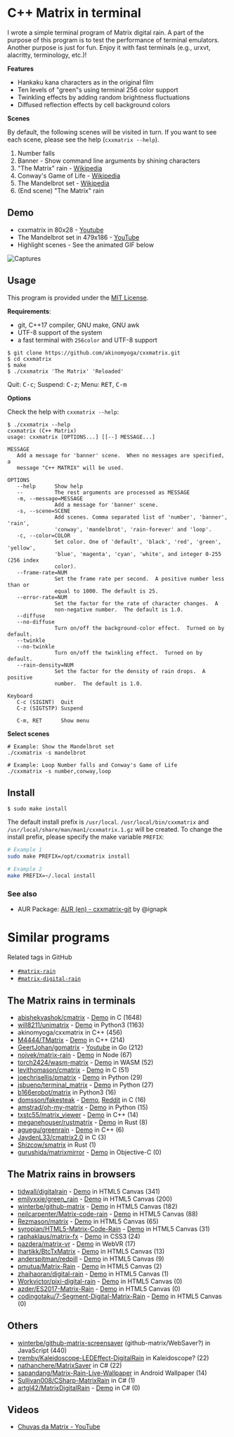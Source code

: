# C++ Matrix in terminal

I wrote a simple terminal program of Matrix digital rain.
A part of the purpose of this program is to test the performance of terminal emulators.
Another purpose is just for fun.
Enjoy it with fast terminals (e.g., urxvt, alacritty, terminology, etc.)!

**Features**

- Hankaku kana characters as in the original film
- Ten levels of "green"s using terminal 256 color support
- Twinkling effects by adding random brightness fluctuations
- Diffused reflection effects by cell background colors

**Scenes**

By default, the following scenes will be visited in turn.
If you want to see each scene, please see the help (`cxxmatrix --help`).

1. Number falls
2. Banner - Show command line arguments by shining characters
3. "The Matrix" rain - [Wikipedia](https://en.wikipedia.org/wiki/Matrix_digital_rain)
4. Conway's Game of Life - [Wikipedia](https://en.wikipedia.org/wiki/Conway%27s_Game_of_Life)
5. The Mandelbrot set - [Wikipedia](https://en.wikipedia.org/wiki/Mandelbrot_set)
6. (End scene) "The Matrix" rain

## Demo

- cxxmatrix in 80x28 - [Youtube](https://www.youtube.com/watch?v=DeKuT8txldc)
- The Mandelbrot set in 479x186 - [YouTube](https://www.youtube.com/watch?v=RtMy4ltebKw)
- Highlight scenes - See the animated GIF below

![Captures](https://raw.githubusercontent.com/wiki/akinomyoga/cxxmatrix/images/cxxmatrix-version01sA.gif)

## Usage

This program is provided under the [MIT License](LICENSE.md).

**Requirements**:

- git, C++17 compiler, GNU make, GNU awk
- UTF-8 support of the system
- a fast terminal with `256color` and UTF-8 support

```console
$ git clone https://github.com/akinomyoga/cxxmatrix.git
$ cd cxxmatrix
$ make
$ ./cxxmatrix 'The Matrix' 'Reloaded'
```

Quit: <kbd>C-c</kbd>; Suspend: <kbd>C-z</kbd>; Menu: <kbd>RET</kbd>, <kbd>C-m</kbd>

**Options**

Check the help with `cxxmatrix --help`:

```console
$ ./cxxmatrix --help
cxxmatrix (C++ Matrix)
usage: cxxmatrix [OPTIONS...] [[--] MESSAGE...]

MESSAGE
   Add a message for 'banner' scene.  When no messages are specified, a
   message "C++ MATRIX" will be used.

OPTIONS
   --help      Show help
   --          The rest arguments are processed as MESSAGE
   -m, --message=MESSAGE
               Add a message for 'banner' scene.
   -s, --scene=SCENE
               Add scenes. Comma separated list of 'number', 'banner', 'rain',
               'conway', 'mandelbrot', 'rain-forever' and 'loop'.
   -c, --color=COLOR
               Set color. One of 'default', 'black', 'red', 'green', 'yellow',
               'blue', 'magenta', 'cyan', 'white', and integer 0-255 (256 index
               color).
   --frame-rate=NUM
               Set the frame rate per second.  A positive number less than or
               equal to 1000. The default is 25.
   --error-rate=NUM
               Set the factor for the rate of character changes.  A
               non-negative number.  The default is 1.0.
   --diffuse
   --no-diffuse
               Turn on/off the background-color effect.  Turned on by default.
   --twinkle
   --no-twinkle
               Turn on/off the twinkling effect.  Turned on by default.
   --rain-density=NUM
               Set the factor for the density of rain drops.  A positive
               number.  The default is 1.0.

Keyboard
   C-c (SIGINT)  Quit
   C-z (SIGTSTP) Suspend
   
   C-m, RET      Show menu
```

**Select scenes**

```console
# Example: Show the Mandelbrot set
./cxxmatrix -s mandelbrot

# Example: Loop Number falls and Conway's Game of Life
./cxxmatrix -s number,conway,loop
```

## Install


```console
$ sudo make install
```

The default install prefix is `/usr/local`. `/usr/local/bin/cxxmatrix` and `/usr/local/share/man/man1/cxxmatrix.1.gz` will be created.
To change the install prefix, please specify the make variable `PREFIX`:

```bash
# Example 1
sudo make PREFIX=/opt/cxxmatrix install

# Example 2
make PREFIX=~/.local install
```

### See also

- AUR Package: [AUR (en) - cxxmatrix-git](https://aur.archlinux.org/packages/cxxmatrix-git/) by @ignapk


# Similar programs

Related tags in GitHub

- [`#matrix-rain`](https://github.com/topics/matrix-rain)
- [`#matrix-digital-rain`](https://github.com/topics/matrix-digital-rain)

## The Matrix rains in terminals

- [abishekvashok/cmatrix](https://github.com/abishekvashok/cmatrix) - [Demo](https://github.com/abishekvashok/cmatrix#screencasts) in C (1648)
- [will8211/unimatrix](https://github.com/will8211/unimatrix) - [Demo](https://github.com/will8211/unimatrix#screenshots) in Python3 (1163)
- akinomyoga/cxxmatrix in C++ (456)
- [M4444/TMatrix](https://github.com/M4444/TMatrix) - [Demo](https://github.com/M4444/TMatrix#how-it-looks) in C++ (214)
- [GeertJohan/gomatrix](https://github.com/GeertJohan/gomatrix) - [Youtube](https://www.youtube.com/watch?v=mUXFxSmZMis) in Go (212)
- [nojvek/matrix-rain](https://github.com/nojvek/matrix-rain) - [Demo](https://github.com/nojvek/matrix-rain#screenshots) in Node (67)
- [torch2424/wasm-matrix](https://github.com/torch2424/wasm-matrix) - [Demo](https://github.com/torch2424/wasm-matrix#wasm-matrix) in WASM (52)
- [levithomason/cmatrix](https://github.com/levithomason/cmatrix) - [Demo](https://github.com/levithomason/cmatrix#cmatrix) in C (51)
- [joechrisellis/pmatrix](https://github.com/joechrisellis/pmatrix) - [Demo](https://github.com/joechrisellis/pmatrix#pmatrix-in-action) in Python (29)
- [jsbueno/terminal_matrix](https://github.com/jsbueno/terminal_matrix) - [Demo](https://github.com/jsbueno/terminal_matrix#python-script-to-simulate-the-matrix-screensaver-effect-in-a-posix-terminal) in Python (27)
- [b166erobot/matrix](https://github.com/b166erobot/matrix) in Python3 (16)
- [domsson/fakesteak](https://github.com/domsson/fakesteak) - [Demo](https://github.com/domsson/fakesteak#fakesteak), [Reddit](https://www.reddit.com/r/unixporn/comments/ju62xa/oc_fakesteak_yet_another_matrix_rain_generator/) in C (16)
- [amstrad/oh-my-matrix](https://github.com/amstrad/oh-my-matrix) - [Demo](https://github.com/amstrad/oh-my-matrix/blob/master/oh-my-matrix.gif) in Python (15)
- [txstc55/matrix_viewer](https://github.com/txstc55/matrix_viewer) - [Demo](https://github.com/txstc55/matrix_viewer#matrix-viewer) in C++ (14)
- [meganehouser/rustmatrix](https://github.com/meganehouser/rustmatrix) - [Demo](https://github.com/meganehouser/rustmatrix#rustmatrix) in Rust (8)
- [aguegu/greenrain](https://github.com/aguegu/greenrain) - [Demo](https://github.com/aguegu/greenrain#greenrain) in C++ (6)
- [JaydenL33/cmatrix2.0](https://github.com/JaydenL33/cmatrix2.0) in C (3)
- [Shizcow/smatrix](https://github.com/Shizcow/smatrix) in Rust (1)
- [gurushida/matrixmirror](https://github.com/gurushida/matrixmirror) - [Demo](https://github.com/gurushida/matrixmirror#matrixmirror) in Objective-C (0)

## The Matrix rains in browsers

- [tidwall/digitalrain](https://github.com/tidwall/digitalrain) - [Demo](https://tidwall.com/digitalrain/) in HTML5 Canvas (341)
- [emilyxxie/green_rain](https://github.com/emilyxxie/green_rain) - [Demo](http://xie-emily.com/generative_art/green_rain.html) in HTML5 Canvas (200)
- [winterbe/github-matrix](https://github.com/winterbe/github-matrix) - [Demo](https://winterbe.com/projects/github-matrix/) in HTML5 Canvas (182)
- [neilcarpenter/Matrix-code-rain](https://github.com/neilcarpenter/Matrix-code-rain) - [Demo](http://neilcarpenter.com/demos/canvas/matrix/) in HTML5 Canvas (88)
- [Rezmason/matrix](https://github.com/Rezmason/matrix) - [Demo](https://rezmason.github.io/matrix/) in HTML5 Canvas (65)
- [syropian/HTML5-Matrix-Code-Rain](https://github.com/syropian/HTML5-Matrix-Code-Rain) - [Demo](https://codepen.io/syropian/pen/bLzAi) in HTML5 Canvas (31)
- [raphaklaus/matrix-fx](https://github.com/raphaklaus/matrix-fx) - [Demo](https://raphaklaus.com/matrix-fx/) in CSS3 (24)
- [pazdera/matrix-vr](https://github.com/pazdera/matrix-vr) - [Demo](https://radek.io/matrix-vr/) in WebVR (17)
- [lhartikk/BtcTxMatrix](https://github.com/lhartikk/BtcTxMatrix) - [Demo](http://lhartikk.github.io/btctxmatrix/) in HTML5 Canvas (13)
- [anderspitman/redpill](https://github.com/anderspitman/redpill) - [Demo](https://anderspitman.net/apps/redpill/) in HTML5 Canvas (9)
- [pmutua/Matrix-Rain](https://github.com/pmutua/Matrix-Rain) - [Demo](https://pmutua.github.io/Matrix-Rain/) in HTML5 Canvas (2)
- [zhaihaoran/digital-rain](https://github.com/zhaihaoran/digital-rain) - [Demo](https://zhaihaoran.github.io/digital-rain/) in HTML5 Canvas (1)
- [Workvictor/pixi-digital-rain](https://github.com/Workvictor/pixi-digital-rain) - [Demo](https://victorpunko.ru/development/digital-rain-v3/) in HTML5 Canvas (0)
- [azder/ES2017-Matrix-Rain](https://github.com/azder/ES2017-Matrix-Rain) - [Demo](https://azder.github.io/ES2017-Matrix-Rain/) in HTML5 Canvas (0)
- [codingotaku/7-Segment-Digital-Matrix-Rain](https://github.com/codingotaku/7-Segment-Digital-Matrix-Rain) - [Demo](https://codingotaku.com/7-Segment-Digital-Matrix-Rain/) in HTML5 Canvas (0)

## Others

- [winterbe/github-matrix-screensaver](https://github.com/winterbe/github-matrix-screensaver) (github-matrix/WebSaver?) in JavaScript (440)
- [tremby/Kaleidoscope-LEDEffect-DigitalRain](https://github.com/tremby/Kaleidoscope-LEDEffect-DigitalRain) in Kaleidoscope? (22)
- [nathanchere/MatrixSaver](https://github.com/nathanchere/MatrixSaver) in C# (22)
- [sapandang/Matrix-Rain-Live-Wallpaper](https://github.com/sapandang/Matrix-Rain-Live-Wallpaper) in Android Wallpaper (14)
- [Sullivan008/CSharp-MatrixRain](https://github.com/Sullivan008/CSharp-MatrixRain) in C# (1)
- [artgl42/MatrixDigitalRain](https://github.com/artgl42/MatrixDigitalRain) - [Demo](https://github.com/artgl42/MatrixDigitalRain#matrixdigitalrain-dll) in C# (0)

## Videos

- [Chuvas da Matrix - YouTube](https://www.youtube.com/watch?v=y9wD8Nck1VA)
